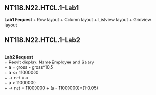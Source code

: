 <h2>NT118.N22.HTCL.1-Lab1</h2>
<b>Lab1 Request</b>
+ Row layout
+ Column layout
+ Listview layout
+ Gridview layout
</br>
<h2>NT118.N22.HTCL.1-Lab2</h2>
</br>
<b>Lab2 Request</b>
</br>
+ Result display: Name Employee and Salary
</br>
+ a = gross - gross*10,5
</br>
+ a <= 11000000
</br>
+ -> net = a
</br>
+ a > 11000000
</br>
+ -> net = 11000000 + (a - 11000000)*(1-0.05)
